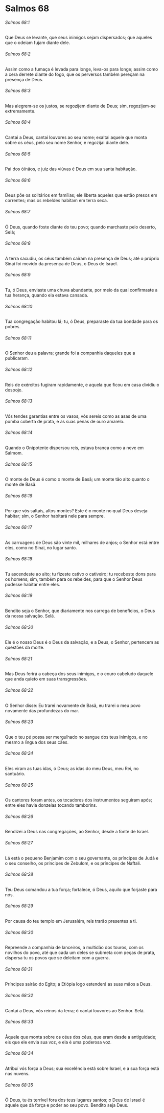 # Salmos 68

###### Salmos 68:1

Que Deus se levante, que seus inimigos sejam dispersados; que aqueles que o odeiam fujam diante dele.

###### Salmos 68:2

Assim como a fumaça é levada para longe, leva-os para longe; assim como a cera derrete diante do fogo, que os perversos também pereçam na presença de Deus.

###### Salmos 68:3

Mas alegrem-se os justos, se regozijem diante de Deus; sim, regozijem-se extremamente.

###### Salmos 68:4

Cantai a Deus, cantai louvores ao seu nome; exaltai aquele que monta sobre os céus, pelo seu nome Senhor, e regozijai diante dele.

###### Salmos 68:5

Pai dos ó/nãos, e juiz das viúvas é Deus em sua santa habitação.

###### Salmos 68:6

Deus põe os solitários em famílias; ele liberta aqueles que estão presos em correntes; mas os rebeldes habitam em terra seca.

###### Salmos 68:7

Ó Deus, quando foste diante do teu povo; quando marchaste pelo deserto, Selá;

###### Salmos 68:8

A terra sacudiu, os céus também caíram na presença de Deus; até o próprio Sinai foi movido da presença de Deus, o Deus de Israel.

###### Salmos 68:9

Tu, ó Deus, enviaste uma chuva abundante, por meio da qual confirmaste a tua herança, quando ela estava cansada.

###### Salmos 68:10

Tua congregação habitou lá; tu, ó Deus, preparaste da tua bondade para os pobres.

###### Salmos 68:11

O Senhor deu a palavra; grande foi a companhia daqueles que a publicaram.

###### Salmos 68:12

Reis de exércitos fugiram rapidamente, e aquela que ficou em casa dividiu o despojo.

###### Salmos 68:13

Vós tendes garantias entre os vasos, vós sereis como as asas de uma pomba coberta de prata, e as suas penas de ouro amarelo.

###### Salmos 68:14

Quando o Onipotente dispersou reis, estava branca como a neve em Salmom.

###### Salmos 68:15

O monte de Deus é como o monte de Basã; um monte tão alto quanto o monte de Basã.

###### Salmos 68:16

Por que vós saltais, altos montes? Este é o monte no qual Deus deseja habitar; sim, o Senhor habitará nele para sempre.

###### Salmos 68:17

As carruagens de Deus são vinte mil, milhares de anjos; o Senhor está entre eles, como no Sinai, no lugar santo.

###### Salmos 68:18

Tu ascendeste ao alto; tu fizeste cativo o cativeiro; tu recebeste dons para os homens; sim, também para os rebeldes, para que o Senhor Deus pudesse habitar entre eles.

###### Salmos 68:19

Bendito seja o Senhor, que diariamente nos carrega de benefícios, o Deus da nossa salvação. Selá.

###### Salmos 68:20

Ele é o nosso Deus é o Deus da salvação, e a Deus, o Senhor, pertencem as questões da morte.

###### Salmos 68:21

Mas Deus ferirá a cabeça dos seus inimigos, e o couro cabeludo daquele que anda quieto em suas transgressões.

###### Salmos 68:22

O Senhor disse: Eu trarei novamente de Basã, eu trarei o meu povo novamente das profundezas do mar.

###### Salmos 68:23

Que o teu pé possa ser mergulhado no sangue dos teus inimigos, e no mesmo a língua dos seus cães.

###### Salmos 68:24

Eles viram as tuas idas, ó Deus; as idas do meu Deus, meu Rei, no santuário.

###### Salmos 68:25

Os cantores foram antes, os tocadores dos instrumentos seguiram após; entre eles havia donzelas tocando tamborins.

###### Salmos 68:26

Bendizei a Deus nas congregações, ao Senhor, desde a fonte de Israel.

###### Salmos 68:27

Lá está o pequeno Benjamim com o seu governante, os príncipes de Judá e o seu conselho, os príncipes de Zebulom, e os príncipes de Naftali.

###### Salmos 68:28

Teu Deus comandou a tua força; fortalece, ó Deus, aquilo que forjaste para nós.

###### Salmos 68:29

Por causa do teu templo em Jerusalém, reis trarão presentes a ti.

###### Salmos 68:30

Repreende a companhia de lanceiros, a multidão dos touros, com os novilhos do povo, até que cada um deles se submeta com peças de prata, dispersa tu os povos que se deleitam com a guerra.

###### Salmos 68:31

Príncipes sairão do Egito; a Etiópia logo estenderá as suas mãos a Deus.

###### Salmos 68:32

Cantai a Deus, vós reinos da terra; ó cantai louvores ao Senhor. Selá.

###### Salmos 68:33

Àquele que monta sobre os céus dos céus, que eram desde a antiguidade; eis que ele envia sua voz, e ela é uma poderosa voz.

###### Salmos 68:34

Atribuí vós força a Deus; sua excelência está sobre Israel, e a sua força está nas nuvens.

###### Salmos 68:35

Ó Deus, tu és terrível fora dos teus lugares santos; o Deus de Israel é aquele que dá força e poder ao seu povo. Bendito seja Deus.

